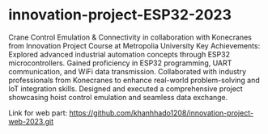 # innovation-project-ESP32-2023
Crane Control Emulation & Connectivity in collaboration with Konecranes from Innovation Project Course at Metropolia University
Key Achievements:
Explored advanced industrial automation concepts through ESP32 microcontrollers.
Gained proficiency in ESP32 programming, UART communication, and WiFi data transmission.
Collaborated with industry professionals from Konecranes to enhance real-world problem-solving and IoT integration skills.
Designed and executed a comprehensive project showcasing hoist control emulation and seamless data exchange.

Link for web part: https://github.com/khanhhado1208/innovation-project-web-2023.git
